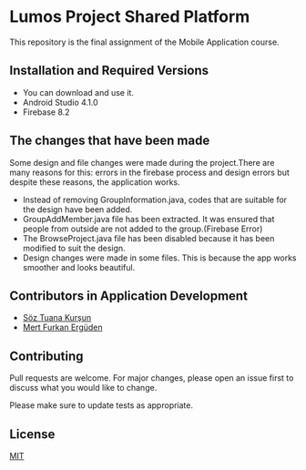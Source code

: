 # Lumos Project Shared Platform

This repository is the final assignment of the Mobile Application course.


## Installation and Required Versions

* You can download and use it.
* Android Studio 4.1.0 
* Firebase 8.2


 

## The changes that have been made
Some design and file changes were made during the project.There are many reasons for this: errors in the firebase process and design errors but despite these reasons, the application works.

* Instead of removing GroupInformation.java, codes that are suitable for the design have been added.
* GroupAddMember.java file has been extracted. It was ensured that people from outside are not added to the group.(Firebase Error)
* The BrowseProject.java file has been disabled because it has been modified to suit the design.
* Design changes were made in some files. This is because the app works smoother and looks beautiful.

## Contributors in Application Development
* [Söz Tuana Kurşun](https://github.com/soztuanakursun)
* [Mert Furkan Ergüden](https://github.com/mfurkan60)
## Contributing
Pull requests are welcome. For major changes, please open an issue first to discuss what you would like to change.

Please make sure to update tests as appropriate.

## License
[MIT](https://choosealicense.com/licenses/mit/)
